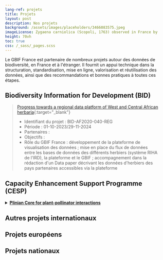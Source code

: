 ```yaml
---
lang-ref: projets
title: Projets
layout: post
description: Nos projets
background: /assets/images/placeholders/3466083575.jpeg
imageLicense: Zygaena carniolica (Scopoli, 1763) observed in France by Christoph Moning (licensed under http://creativecommons.org/licenses/by/4.0/)
height: 70vh
toc: true
css: /_sass/_pages.scss
---
```

Le GBIF France est partenaire de nombreux projets autour des données de biodiversité, en France et à l'étranger. Il fournit un appui technique dans la structuration, standardisation, mise en ligne, valorisation et réutilisation des données, ainsi que des recommandations et bonnes pratiques à toutes ces étapes.

## Biodiversity Information for Development (BID)

>[Progress towards a regional data platform of West and Central African herbaria](https://www.gbif.org/project/BID-AF2020-040-REG/progress-towards-a-regional-data-platform-of-west-and-central-african-herbaria){:target="_blank"}
>- Identifiant du projet : BID-AF2020-040-REG
>- Période : 01-10-2023/29-11-2024
>- Partenaires :
>- Objectifs :
>- Rôle du GBIF France : développement de la plateforme de visualisation des données ; mise en place du flux de données entre les bases de données des différents herbiers (système RIHA de l'IRD), la plateforme et le GBIF ; accompagnement dans la rédaction d'un Data paper décrivant les données d'herbiers des pays partenaires accessibles via la plateforme

## Capacity Enhancement Support Programme (CESP)


<details>
  <summary><b><a href="https://www.gbif.org/project/CESP2023-011/plinian-core-for-plant-pollinator-interactions">Plinian Core for plant-pollinator interactions</a></b></summary>
<li>Identifiant du projet : CESP2023-011</li>
<li>Période : 01-04-2021/31-03-2023</li>
<li>Partenaires : GBIF España, CR2P, ISYEB, CEFE, Université de Nice</li>
<li>Objectifs : renforcer les capacités du GT Traits (Patrinat, CR2P, ISYEB, Université de Nice) autour du Plinian Core et utiliser ce standard pour partager les informations de traits d'espèces, notamment vers le GBIF.</li>
<li>Rôle du GBIF France : animation du GT Traits ; cas d'étude pratique d'application du Plinian Core à la BdC Traits.</li>
</details>

## Autres projets internationaux

## Projets européens

## Projets nationaux
